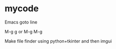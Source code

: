 # mycode

Emacs goto line

M-g g or M-g M-g


Make file finder using python+tkinter and then imgui


